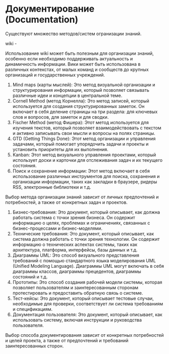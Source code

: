 # Документирование (Documentation)



Существуют множество методов/систем огранизации знаний.&#x20;

wiki -

Использование wiki может быть полезным для организации знаний, особенно если необходимо поддерживать актуальность и динамичность информации. Вики может быть использована в различных контекстах, от малых команд и сообществ до крупных организаций и государственных учреждений.

1. Mind maps (карты мыслей): Это метод визуальной организации и структурирования информации, который позволяет связывать различные идеи и концепции в центральной теме.
2. Cornell Method (метод Корнелла): Это метод записей, который используется для создания структурированных заметок. Он включает в себя деление страницы на три раздела: для ключевых слов и вопросов, для заметок и для сводки.
3. Fischer Method (метод Фишера): Этот метод используется для изучения текстов, который позволяет взаимодействовать с текстом и активно записывать свои мысли и вопросы на полях страницы.
4. GTD (Getting Things Done): Этот метод организации и управления задачами, который помогает упорядочить задачи и проекты и установить приоритеты для их выполнения.
5. Kanban: Этот метод визуального управления проектами, который использует доски и карточки для отслеживания задач и их текущего состояния.
6. Поиск и сохранение информации: Этот метод включает в себя использование различных инструментов для поиска, сохранения и организации информации, таких как закладки в браузере, ридеры RSS, электронные библиотеки и т.д.

Выбор метода организации знаний зависит от личных предпочтений и потребностей, а также от конкретных задач и проектов.



1. Бизнес-требования: Это документ, который описывает, как должна работать система с точки зрения бизнеса. Он содержит информацию о целях, проблемах и ограничениях, связанных с бизнес-процессами и бизнес-моделями.
2. Технические требования: Это документ, который описывает, как система должна работать с точки зрения технологии. Он содержит информацию о технических аспектах системы, таких как архитектура, платформа, интерфейсы, базы данных и т.д.
3. Диаграммы UML: Это способ визуального представления требований с помощью стандартного языка моделирования UML (Unified Modeling Language). Диаграммы UML могут включать в себя диаграммы классов, диаграммы прецедентов, диаграммы состояний и т.д.
4. Прототипы: Это способ создания рабочей модели системы, которая позволяет пользователям и заинтересованным сторонам протестировать и предоставить обратную связь о системе.
5. Тест-кейсы: Это документ, который описывает тестовые случаи, необходимые для проверки, соответствует ли система требованиям и спецификациям.
6. Документация пользователя: Это документ, который описывает, как использовать систему, включая инструкции и руководства пользователя.

Выбор способа документирования зависит от конкретных потребностей и целей проекта, а также от предпочтений и требований заинтересованных сторон.
